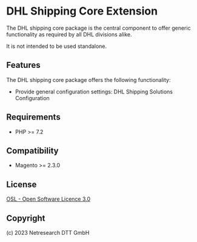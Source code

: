 DHL Shipping Core Extension
===========================

The DHL shipping core package is the central component to offer generic functionality as required by all DHL divisions alike. 

It is not intended to be used standalone.

Features
--------

The DHL shipping core package offers the following functionality:

- Provide general configuration settings: DHL Shipping Solutions Configuration

Requirements
------------

* PHP >= 7.2

Compatibility
-------------

* Magento >= 2.3.0

License
-------

[OSL - Open Software Licence 3.0](http://opensource.org/licenses/osl-3.0.php)

Copyright
---------

(c) 2023 Netresearch DTT GmbH
